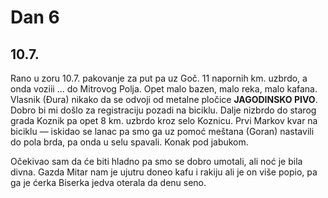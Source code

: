 # Dan 6

## 10.7.

Rano u zoru 10.7. pakovanje za put pa uz Goč. 11 napornih km. uzbrdo, a onda voziii ... do Mitrovog Polja. Opet malo bazen, malo reka, malo kafana. Vlasnik (Đura) nikako da se odvoji od metalne pločice **JAGODINSKO PIVO**. Dobro bi mi došlo za registraciju pozadi na biciklu. Dalje nizbrdo do starog grada Koznik pa opet 8 km. uzbrdo kroz selo Koznicu. Prvi Markov kvar na biciklu — iskidao se lanac pa smo ga uz pomoć meštana (Goran) nastavili do pola brda, pa onda u selu spavali. Konak pod jabukom.

Očekivao sam da će biti hladno pa smo se dobro umotali, ali noć je bila divna. Gazda Mitar nam je ujutru doneo kafu i rakiju ali je on više popio, pa ga je ćerka Biserka jedva oterala da denu seno.
